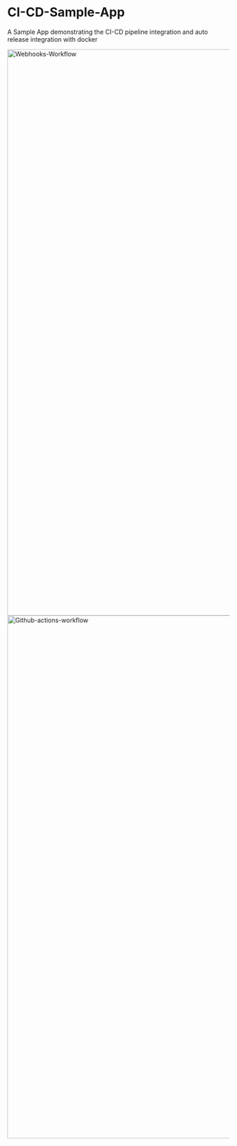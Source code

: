 # CI-CD-Sample-App
A Sample App  demonstrating the CI-CD  pipeline integration and auto release integration with docker

 <img width="1283" alt="Webhooks-Workflow" src="https://user-images.githubusercontent.com/29010761/208382495-0a122ca8-8c7a-4284-9e26-7b410efce085.png">
 
<img width="1185" alt="Github-actions-workflow" src="https://user-images.githubusercontent.com/29010761/208382510-9494e49d-57a1-49ff-ab34-c5eb5084dda2.png">
